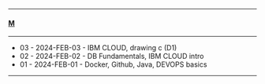 
---

#### [M](https://github.com/ttltrk/TTT/blob/master/menu.md)

---

- 03 - 2024-FEB-03 - IBM CLOUD, drawing c (D1)
- 02 - 2024-FEB-02 - DB Fundamentals, IBM CLOUD intro  
- 01 - 2024-FEB-01 - Docker, Github, Java, DEVOPS basics

---

